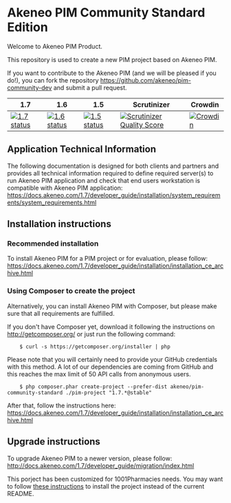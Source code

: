 Akeneo PIM Community Standard Edition
=====================================

Welcome to Akeneo PIM Product.

This repository is used to create a new PIM project based on Akeneo PIM.

If you want to contribute to the Akeneo PIM (and we will be pleased if you do!), you can fork the repository https://github.com/akeneo/pim-community-dev and submit a pull request.

1.7 | 1.6 | 1.5 | Scrutinizer | Crowdin
--- | --- | --- | ----------- | -------
[![1.7 status](https://core-ci.akeneo.com/buildStatus/icon?job=akeneo/pim-community-dev/1.7)](https://core-ci.akeneo.com/blue/organizations/jenkins/akeneo%2Fpim-community-dev/branches) | [![1.6 status](https://core-ci.akeneo.com/buildStatus/icon?job=akeneo/pim-community-dev/1.6)](https://core-ci.akeneo.com/blue/organizations/jenkins/akeneo%2Fpim-community-dev/branches) | [![1.5 status](https://core-ci.akeneo.com/buildStatus/icon?job=akeneo/pim-community-dev/1.5)](https://core-ci.akeneo.com/blue/organizations/jenkins/akeneo%2Fpim-community-dev/branches) | [![Scrutinizer Quality Score](https://scrutinizer-ci.com/g/akeneo/pim-community-dev/badges/quality-score.png?s=05ef3d5d2bbfae2f9a659060b21711d275f0c1ff)](https://scrutinizer-ci.com/g/akeneo/pim-community-dev/) | [![Crowdin](https://d322cqt584bo4o.cloudfront.net/akeneo/localized.svg)](https://crowdin.com/project/akeneo)

Application Technical Information
---------------------------------

The following documentation is designed for both clients and partners and provides all technical information required to define required server(s) to run Akeneo PIM application and check that end users workstation is compatible with Akeneo PIM application:
https://docs.akeneo.com/1.7/developer_guide/installation/system_requirements/system_requirements.html

Installation instructions
-------------------------

### Recommended installation

To install Akeneo PIM for a PIM project or for evaluation, please follow: https://docs.akeneo.com/1.7/developer_guide/installation/installation_ce_archive.html

### Using Composer to create the project

Alternatively, you can install Akeneo PIM with Composer, but please make sure that all requirements are fulfilled.

If you don't have Composer yet, download it following the instructions on http://getcomposer.org/ or just run the following command:

```
    $ curl -s https://getcomposer.org/installer | php
```

Please note that you will certainly need to provide your GitHub credentials with this method.
A lot of our dependencies are coming from GitHub and this reaches the max limit of 50 API calls from anonymous users.

```
    $ php composer.phar create-project --prefer-dist akeneo/pim-community-standard ./pim-project "1.7.*@stable"
```

After that, follow the instructions here: https://docs.akeneo.com/1.7/developer_guide/installation/installation_ce_archive.html

Upgrade instructions
--------------------

To upgrade Akeneo PIM to a newer version, please follow:
http://docs.akeneo.com/1.7/developer_guide/migration/index.html

This porject has been customized for 1001Pharmacies needs.
You may want to follow [these instructions](README_1001Pharmacies.md) to install the project instead of the current README.

